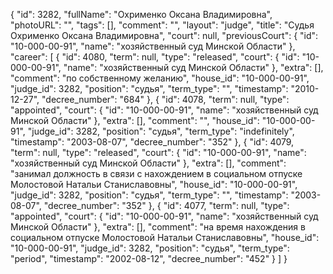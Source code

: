 {
    "id": 3282,
    "fullName": "Охрименко Оксана Владимировна",
    "photoURL": "",
    "tags": [],
    "comment": "",
    "layout": "judge",
    "title": "Судья Охрименко Оксана Владимировна",
    "court": null,
    "previousCourt": {
        "id": "10-000-00-91",
        "name": "хозяйственный суд Минской Области"
    },
    "career": [
        {
            "id": 4080,
            "term": null,
            "type": "released",
            "court": {
                "id": "10-000-00-91",
                "name": "хозяйственный суд Минской Области"
            },
            "extra": [],
            "comment": "по собственному желанию",
            "house_id": "10-000-00-91",
            "judge_id": 3282,
            "position": "судья",
            "term_type": "",
            "timestamp": "2010-12-27",
            "decree_number": "684"
        },
        {
            "id": 4078,
            "term": null,
            "type": "appointed",
            "court": {
                "id": "10-000-00-91",
                "name": "хозяйственный суд Минской Области"
            },
            "extra": [],
            "comment": "",
            "house_id": "10-000-00-91",
            "judge_id": 3282,
            "position": "судья",
            "term_type": "indefinitely",
            "timestamp": "2003-08-07",
            "decree_number": "352"
        },
        {
            "id": 4079,
            "term": null,
            "type": "released",
            "court": {
                "id": "10-000-00-91",
                "name": "хозяйственный суд Минской Области"
            },
            "extra": [],
            "comment": "занимал должность в связи с нахождением в социальном отпуске Молостовой Натальи Станиславовны",
            "house_id": "10-000-00-91",
            "judge_id": 3282,
            "position": "судья",
            "term_type": "",
            "timestamp": "2003-08-07",
            "decree_number": "352"
        },
        {
            "id": 4077,
            "term": null,
            "type": "appointed",
            "court": {
                "id": "10-000-00-91",
                "name": "хозяйственный суд Минской Области"
            },
            "extra": [],
            "comment": "на время нахождения в социальном отпуске Молостовой Натальи Станиславовны",
            "house_id": "10-000-00-91",
            "judge_id": 3282,
            "position": "судья",
            "term_type": "period",
            "timestamp": "2002-08-12",
            "decree_number": "452"
        }
    ]
}